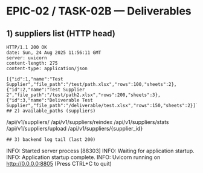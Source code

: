 # EPIC-02 / TASK-02B — Deliverables
## 1) suppliers list (HTTP head)
```
HTTP/1.1 200 OK
date: Sun, 24 Aug 2025 11:56:11 GMT
server: uvicorn
content-length: 275
content-type: application/json

[{"id":1,"name":"Test Supplier","file_path":"/test/path.xlsx","rows":100,"sheets":2},{"id":2,"name":"Test Supplier 2","file_path":"/test/path2.xlsx","rows":200,"sheets":3},{"id":3,"name":"Deliverable Test Supplier","file_path":"/deliverable/test.xlsx","rows":150,"sheets":2}]```
## 2) available_paths (suppliers)
```
/api/v1/suppliers/
/api/v1/suppliers/reindex
/api/v1/suppliers/stats
/api/v1/suppliers/upload
/api/v1/suppliers/{supplier_id}
```
## 3) backend log tail (last 200)
```
INFO:     Started server process [88303]
INFO:     Waiting for application startup.
INFO:     Application startup complete.
INFO:     Uvicorn running on http://0.0.0.0:8805 (Press CTRL+C to quit)
```
